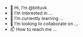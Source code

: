 - 👋 Hi, I’m @bittuvk
- 👀 I’m interested in ...
- 🌱 I’m currently learning ...
- 💞️ I’m looking to collaborate on ...
- 📫 How to reach me ...

<!---
bittuvk/bittuvk is a ✨ special ✨ repository because its `README.md` (this file) appears on your GitHub profile.
You can click the Preview link to take a look at your changes.
--->
